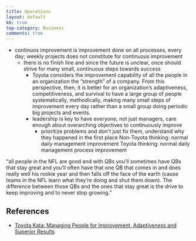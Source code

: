 ```yaml
---
title: Operations
layout: default
kb: true
top-category: Business
comments: true
---
```


- continuos improvement is improvement done on all processes, every day; weekly projects does not constitute 
  for continuous improvement
  - there is no finish line and since the future is unclear, once should strive for many small, continuous steps
    towards success
    - Toyota considers the improvement capability of all the people in an
    organization the “strength” of a company.
    From this perspective, then, it is better for an organization’s adaptiveness, competitiveness, and survival to have a large group of people systematically, methodically, making many small steps of improvement every
    day rather than a small group doing periodic big projects and events.
    - leadership is key to have everyone, not just managers, care enough about overarching objectives to 
      continuously improve
      - prioritize problems and don't just fix them, understand why they happened in the first place
      Non-Toyota thinking: normal daily management
      improvement
      Toyota thinking: normal daily management process
      improvement

“all people in the NFL are good and with QBs you’ll sometimes have QBs that stay great and you’ll often have that one QB that comes in and does really well his rookie year and then falls off the face of the earth (cause teams in the NFL learn what they’re doing and shut them down). The difference between those QBs and the ones that stay great is the drive to keep improving and to never stop growing.”

## References
* [Toyota Kata: Managing People for Improvement, Adaptiveness and Superior Results](https://www.amazon.com/Toyota-Kata-Managing-Improvement-Adaptiveness/dp/0071635238)

